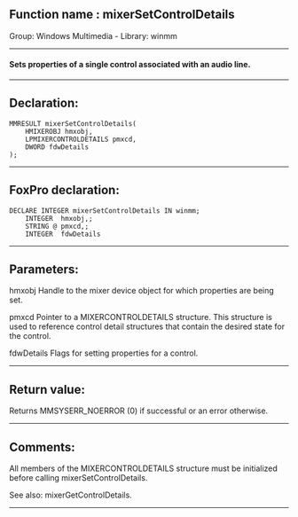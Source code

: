 
## Function name : mixerSetControlDetails
Group: Windows Multimedia - Library: winmm    
***  


#### Sets properties of a single control associated with an audio line.
***  


## Declaration:
```foxpro  
MMRESULT mixerSetControlDetails(
	HMIXEROBJ hmxobj,
	LPMIXERCONTROLDETAILS pmxcd,
	DWORD fdwDetails
);  
```  
***  


## FoxPro declaration:
```foxpro  
DECLARE INTEGER mixerSetControlDetails IN winmm;
	INTEGER  hmxobj,;
	STRING @ pmxcd,;
	INTEGER  fdwDetails  
```  
***  


## Parameters:
hmxobj
Handle to the mixer device object for which properties are being set.

pmxcd
Pointer to a MIXERCONTROLDETAILS structure. This structure is used to reference control detail structures that contain the desired state for the control. 

fdwDetails
Flags for setting properties for a control.
  
***  


## Return value:
Returns MMSYSERR_NOERROR (0) if successful or an error otherwise.  
***  


## Comments:
All members of the MIXERCONTROLDETAILS structure must be initialized before calling mixerSetControlDetails.  
  
See also: mixerGetControlDetails.  
  
***  

